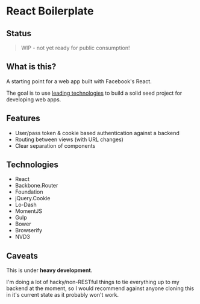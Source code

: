 # React Boilerplate

## Status
> WIP - not yet ready for public consumption!

## What is this?
A starting point for a web app built with Facebook's React.

The goal is to use [leading technologies](#tech) to build a solid seed project for developing web apps.

## Features
- User/pass token & cookie based authentication against a backend
- Routing between views (with URL changes)
- Clear separation of components

## <a name="tech"></a>Technologies
- React
- Backbone.Router
- Foundation
- jQuery.Cookie
- Lo-Dash
- MomentJS
- Gulp
- Bower
- Browserify
- NVD3


## Caveats
This is under **heavy development**.

I'm doing a lot of hacky/non-RESTful things to tie everything up to my backend at the moment, so I would recommend against anyone cloning this in it's current state as it probably won't work.